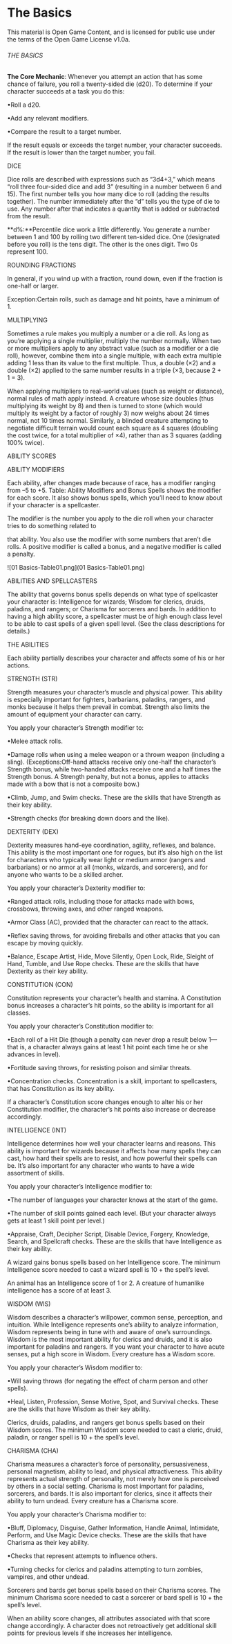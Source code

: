 # The Basics

This material is Open Game Content, and is licensed for public use under the terms of the Open Game License v1.0a.

###### THE BASICS





**The Core Mechanic**: Whenever you attempt an action that has some chance of failure, you roll a twenty-sided die (d20). To determine if your character succeeds at a task you do this:

•Roll a d20.

•Add any relevant modifiers.

•Compare the result to a target number.

If the result equals or exceeds the target number, your character succeeds. If the result is lower than the target number, you fail.





DICE

Dice rolls are described with expressions such as “3d4+3,” which means “roll three four-sided dice and add 3” (resulting in a number between 6 and 15). The first number tells you how many dice to roll (adding the results together). The number immediately after the “d” tells you the type of die to use. Any number after that indicates a quantity that is added or subtracted from the result.





**d%:**Percentile dice work a little differently. You generate a number between 1 and 100 by rolling two different ten-sided dice. One (designated before you roll) is the tens digit. The other is the ones digit. Two 0s represent 100.





ROUNDING FRACTIONS

In general, if you wind up with a fraction, round down, even if the fraction is one-half or larger.

Exception:Certain rolls, such as damage and hit points, have a minimum of 1.





MULTIPLYING

Sometimes a rule makes you multiply a number or a die roll. As long as you’re applying a single multiplier, multiply the number normally. When two or more multipliers apply to any abstract value (such as a modifier or a die roll), however, combine them into a single multiple, with each extra multiple adding 1 less than its value to the first multiple. Thus, a double (×2) and a double (×2) applied to the same number results in a triple (×3, because 2 + 1 = 3).





When applying multipliers to real-world values (such as weight or distance), normal rules of math apply instead. A creature whose size doubles (thus multiplying its weight by 8) and then is turned to stone (which would multiply its weight by a factor of roughly 3) now weighs about 24 times normal, not 10 times normal. Similarly, a blinded creature attempting to negotiate difficult terrain would count each square as 4 squares (doubling the cost twice, for a total multiplier of ×4), rather than as 3 squares (adding 100% twice).





ABILITY SCORES





ABILITY MODIFIERS

Each ability, after changes made because of race, has a modifier ranging from –5 to +5. Table: Ability Modifiers and Bonus Spells shows the modifier for each score. It also shows bonus spells, which you’ll need to know about if your character is a spellcaster.

The modifier is the number you apply to the die roll when your character tries to do something related to

that ability. You also use the modifier with some numbers that aren’t die rolls. A positive modifier is called a bonus, and a negative modifier is called a penalty.













































































































































































































































































































































































































































































































































![01 Basics-Table01.png](01 Basics-Table01.png)





ABILITIES AND SPELLCASTERS

The ability that governs bonus spells depends on what type of spellcaster your character is: Intelligence for wizards; Wisdom for clerics, druids, paladins, and rangers; or Charisma for sorcerers and bards. In addition to having a high ability score, a spellcaster must be of high enough class level to be able to cast spells of a given spell level. (See the class descriptions for details.)





THE ABILITIES

Each ability partially describes your character and affects some of his or her actions.





STRENGTH (STR)

Strength measures your character’s muscle and physical power. This ability is especially important for fighters, barbarians, paladins, rangers, and monks because it helps them prevail in combat. Strength also limits the amount of equipment your character can carry.

You apply your character’s Strength modifier to:

•Melee attack rolls.

•Damage rolls when using a melee weapon or a thrown weapon (including a sling). (Exceptions:Off-hand attacks receive only one-half the character’s Strength bonus, while two-handed attacks receive one and a half times the Strength bonus. A Strength penalty, but not a bonus, applies to attacks made with a bow that is not a composite bow.)

•Climb, Jump, and Swim checks. These are the skills that have Strength as their key ability.

•Strength checks (for breaking down doors and the like).





DEXTERITY (DEX)

Dexterity measures hand-eye coordination, agility, reflexes, and balance. This ability is the most important one for rogues, but it’s also high on the list for characters who typically wear light or medium armor (rangers and barbarians) or no armor at all (monks, wizards, and sorcerers), and for anyone who wants to be a skilled archer.

You apply your character’s Dexterity modifier to:

•Ranged attack rolls, including those for attacks made with bows, crossbows, throwing axes, and other ranged weapons.

•Armor Class (AC), provided that the character can react to the attack.

•Reflex saving throws, for avoiding fireballs and other attacks that you can escape by moving quickly.

•Balance, Escape Artist, Hide, Move Silently, Open Lock, Ride, Sleight of Hand, Tumble, and Use Rope checks. These are the skills that have Dexterity as their key ability.





CONSTITUTION (CON)

Constitution represents your character’s health and stamina. A Constitution bonus increases a character’s hit points, so the ability is important for all classes.

You apply your character’s Constitution modifier to:

•Each roll of a Hit Die (though a penalty can never drop a result below 1—that is, a character always gains at least 1 hit point each time he or she advances in level).

•Fortitude saving throws, for resisting poison and similar threats.

•Concentration checks. Concentration is a skill, important to spellcasters, that has Constitution as its key ability.

If a character’s Constitution score changes enough to alter his or her Constitution modifier, the character’s hit points also increase or decrease accordingly.





INTELLIGENCE (INT)

Intelligence determines how well your character learns and reasons. This ability is important for wizards because it affects how many spells they can cast, how hard their spells are to resist, and how powerful their spells can be. It’s also important for any character who wants to have a wide assortment of skills.

You apply your character’s Intelligence modifier to:

•The number of languages your character knows at the start of the game.

•The number of skill points gained each level. (But your character always gets at least 1 skill point per level.)

•Appraise, Craft, Decipher Script, Disable Device, Forgery, Knowledge, Search, and Spellcraft checks. These are the skills that have Intelligence as their key ability.

A wizard gains bonus spells based on her Intelligence score. The minimum Intelligence score needed to cast a wizard spell is 10 + the spell’s level.

An animal has an Intelligence score of 1 or 2. A creature of humanlike intelligence has a score of at least 3.





WISDOM (WIS)

Wisdom describes a character’s willpower, common sense, perception, and intuition. While Intelligence represents one’s ability to analyze information, Wisdom represents being in tune with and aware of one’s surroundings. Wisdom is the most important ability for clerics and druids, and it is also important for paladins and rangers. If you want your character to have acute senses, put a high score in Wisdom. Every creature has a Wisdom score.

You apply your character’s Wisdom modifier to:

•Will saving throws (for negating the effect of charm person and other spells).

•Heal, Listen, Profession, Sense Motive, Spot, and Survival checks. These are the skills that have Wisdom as their key ability.

Clerics, druids, paladins, and rangers get bonus spells based on their Wisdom scores. The minimum Wisdom score needed to cast a cleric, druid, paladin, or ranger spell is 10 + the spell’s level.





CHARISMA (CHA)

Charisma measures a character’s force of personality, persuasiveness, personal magnetism, ability to lead, and physical attractiveness. This ability represents actual strength of personality, not merely how one is perceived by others in a social setting. Charisma is most important for paladins, sorcerers, and bards. It is also important for clerics, since it affects their ability to turn undead. Every creature has a Charisma score.

You apply your character’s Charisma modifier to:

•Bluff, Diplomacy, Disguise, Gather Information, Handle Animal, Intimidate, Perform, and Use Magic Device checks. These are the skills that have Charisma as their key ability.

•Checks that represent attempts to influence others.

•Turning checks for clerics and paladins attempting to turn zombies, vampires, and other undead.

Sorcerers and bards get bonus spells based on their Charisma scores. The minimum Charisma score needed to cast a sorcerer or bard spell is 10 + the spell’s level.





When an ability score changes, all attributes associated with that score change accordingly. A character does not retroactively get additional skill points for previous levels if she increases her intelligence.

